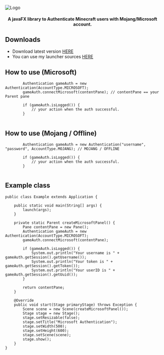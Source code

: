 ![Logo](https://nsa40.casimages.com/img/2020/05/07/200507103021373167.png)

<h4 align="center">A javaFX library to Authenticate Minecraft users with Mojang/Microsoft account.</h4>

## Downloads

- Download latest version [HERE](https://github.com/TrxyyDev/AlternativeAuth/releases/latest)
- You can use my launcher sources [HERE](https://github.com/TrxyyDev/AlternativeAPI-launcher)

## How to use (Microsoft)

```
		Authentication gameAuth = new Authentication(AccountType.MICROSOFT);
		gameAuth.connectMicrosoft(contentPane); // contentPane == your Parent pane
		
		if (gameAuth.isLogged()) {
			// your action when the auth successful.
		}
		
```

## How to use (Mojang / Offline)

```
		Authentication gameAuth = new Authentication("username", "password", AccountType.MOJANG); // MOJANG / OFFLINE
		
		if (gameAuth.isLogged()) {
			// your action when the auth successful.
		}
		
```

## Example class

```
public class Example extends Application {

	public static void main(String[] args) {
		launch(args);
	}
	
	private static Parent createMicrosoftPanel() {
		Pane contentPane = new Pane();
		Authentication gameAuth = new Authentication(AccountType.MICROSOFT);
		gameAuth.connectMicrosoft(contentPane);
		
		if (gameAuth.isLogged()) {
			System.out.println("Your username is " + gameAuth.getSession().getUsername());
			System.out.println("Your token is " + gameAuth.getSession().getToken());
			System.out.println("Your userID is " + gameAuth.getSession().getUuid());
		}
		
		return contentPane;
	}

	@Override
	public void start(Stage primaryStage) throws Exception {
		Scene scene = new Scene(createMicrosoftPanel());
		Stage stage = new Stage();
		stage.setResizable(false);
		stage.setTitle("Microsoft Authentication");
		stage.setWidth(500);
		stage.setHeight(600);
		stage.setScene(scene);
		stage.show();
	}
}
```